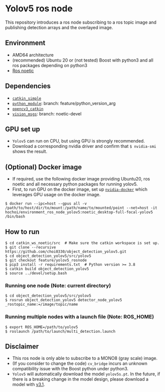 # Yolov5 ros node
This repository introduces a ros node subscribing to a ros topic image and publishing detection arrays and the overlayed image.

## Environment
* AMD64 architecture
* (recommended) Ubuntu 20 or (not tested) Boost with python3 and all ros packages depending on python3
* [Ros noetic](http://wiki.ros.org/noetic)

## Dependencies
* [`catkin_simple`](https://github.com/catkin/catkin_simple)
* [`python_module`](https://github.com/ethz-asl/schweizer_messer.git): branch: feature/python_version_arg
* [`opencv3_catkin`](https://github.com/ethz-asl/opencv3_catkin)
* [`vision_msgs`](https://github.com/ros-perception/vision_msgs): branch: noetic-devel

## GPU set up
* `Yolov5` can run on CPU, but using GPU is strongly recommended.
* Download a corresponding nvidia driver and confirm that `$ nvidia-smi` shows the result.

## (Optional) Docker image
* If required, use the following docker image providing Ubuntu20, ros noetic and all necessary python packages for running yolov5.
* First, to run GPU on the docker image, set up [`nvidia-docker`](https://github.com/NVIDIA/nvidia-docker) which leverages GPU usage on the docker image.
```
$ docker run --ipc=host --gpus all -v /path/to/host/dir/to/mount:/path/name/to/mounted/point --net=host -it hochoi/environment_ros_node_yolov5:noetic_desktop-full-focal-yolov5 /bin/bash
```

## How to run
```
$ cd catkin_ws_noetic/src  # Make sure the catkin workspace is set up.
$ git clone --recursive https://github.com/choi0330/object_detection_yolov5.git
$ cd object_detection_yolov5/src/yolov5
$ git checkout feature/yolov5_rosnode
$ pip3 install -r requirements.txt  # Python version >= 3.8
$ catkin build object_detection_yolov5
$ source ../devel/setup.bash
```

### Running one node (Note: current directory)
```
$ cd object_detection_yolov5/src/yolov5
$ rosrun object_detection_yolov5 detector_node_yolov5 _rostopic_name:=/image/topic/name
```

### Running multiple nodes with a launch file (Note: ROS_HOME)
```
$ export ROS_HOME=/path/to/yolov5
$ roslaunch /path/to/launch/multi_detection.launch
```

## Disclaimer
* This ros node is only able to subscribe to a MONO8 (gray scale) image.
* (If you consider to change the code) `cv_bridge` incurs an unknown compatibility issue with the Boost python under python3.
* `Yolov5` will automatically download the model `yolov5s.pt`. In the future, if there is a breaking change in the model design, please download a model with [v3.1](https://github.com/ultralytics/yolov5/releases/download/v3.1/yolov5s.pt). 
